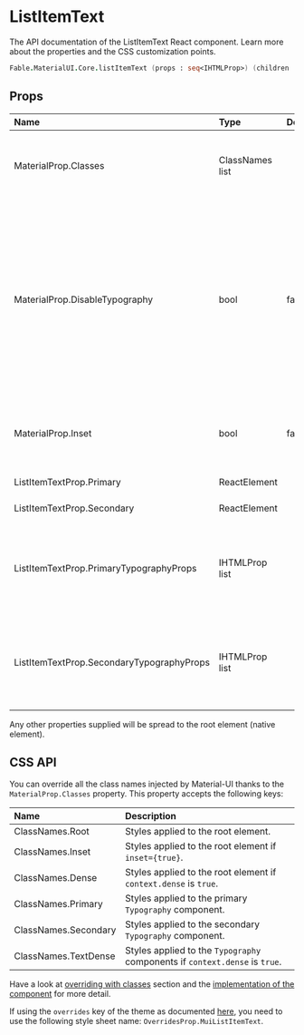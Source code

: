 # ListItemText

<p class="description">The API documentation of the ListItemText React component. Learn more about the properties and the CSS customization points.</p>

```fsharp
Fable.MaterialUI.Core.listItemText (props : seq<IHTMLProp>) (children : seq<ReactElement>) : ReactElement
```



## Props

| Name | Type | Default | Description |
|:-----|:-----|:--------|:------------|
| <span class="prop-name">MaterialProp.Classes</span> | <span class="prop-type">ClassNames list</span> |   | Override or extend the styles applied to the component.  See CSS API below for more details.  |
| <span class="prop-name">MaterialProp.DisableTypography</span> | <span class="prop-type">bool</span> | <span class="prop-default">false</span> | If `true`, the children won't be wrapped by a Typography component. This can be useful to render an alternative Typography variant by wrapping the `children` (or `primary`) text, and optional `secondary` text with the Typography component. |
| <span class="prop-name">MaterialProp.Inset</span> | <span class="prop-type">bool</span> | <span class="prop-default">false</span> | If `true`, the children will be indented. This should be used if there is no left avatar or left icon. |
| <span class="prop-name">ListItemTextProp.Primary</span> | <span class="prop-type">ReactElement</span> |   | The main content element. |
| <span class="prop-name">ListItemTextProp.Secondary</span> | <span class="prop-type">ReactElement</span> |   | The secondary content element. |
| <span class="prop-name">ListItemTextProp.PrimaryTypographyProps</span> | <span class="prop-type">IHTMLProp list</span> |   | These props will be forwarded to the primary typography component (as long as disableTypography is not `true`). |
| <span class="prop-name">ListItemTextProp.SecondaryTypographyProps</span> | <span class="prop-type">IHTMLProp list</span> |   | These props will be forwarded to the secondary typography component (as long as disableTypography is not `true`). |

Any other properties supplied will be spread to the root element (native element).

## CSS API

You can override all the class names injected by Material-UI thanks to the `MaterialProp.Classes` property.
This property accepts the following keys:


| Name | Description |
|:-----|:------------|
| <span class="prop-name">ClassNames.Root</span> | Styles applied to the root element.
| <span class="prop-name">ClassNames.Inset</span> | Styles applied to the root element if `inset={true}`.
| <span class="prop-name">ClassNames.Dense</span> | Styles applied to the root element if `context.dense` is `true`.
| <span class="prop-name">ClassNames.Primary</span> | Styles applied to the primary `Typography` component.
| <span class="prop-name">ClassNames.Secondary</span> | Styles applied to the secondary `Typography` component.
| <span class="prop-name">ClassNames.TextDense</span> | Styles applied to the `Typography` components if `context.dense` is `true`.

Have a look at [overriding with classes](#/customization/overrides) section
and the [implementation of the component](https://github.com/mui-org/material-ui/tree/master/packages/material-ui/src/ListItemText/ListItemText.js)
for more detail.

If using the `overrides` key of the theme as documented
[here](#/customization/themes),
you need to use the following style sheet name: `OverridesProp.MuiListItemText`.

<!--## Demos-->

<!--- [Lists](/demos/lists/)-->

